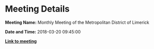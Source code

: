 # Meeting Details

**Meeting Name:** Monthly Meeting of the Metropolitan District of Limerick

**Date and Time:** 2018-03-20 09:45:00

**<a href="https://www.limerick.ie/council/whats-on/monthly-meeting-metropolitan-district-limerick-43" target="_blank">Link to meeting</a>**
